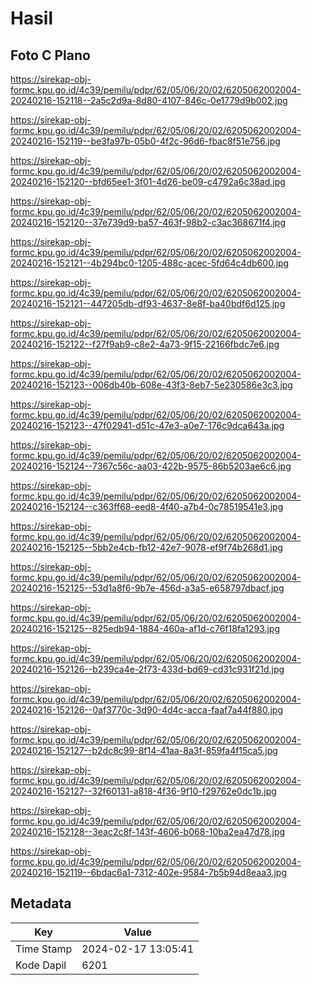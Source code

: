 # Hasil

## Foto C Plano

https://sirekap-obj-formc.kpu.go.id/4c39/pemilu/pdpr/62/05/06/20/02/6205062002004-20240216-152118--2a5c2d9a-8d80-4107-846c-0e1779d9b002.jpg

https://sirekap-obj-formc.kpu.go.id/4c39/pemilu/pdpr/62/05/06/20/02/6205062002004-20240216-152119--be3fa97b-05b0-4f2c-96d6-fbac8f51e756.jpg

https://sirekap-obj-formc.kpu.go.id/4c39/pemilu/pdpr/62/05/06/20/02/6205062002004-20240216-152120--bfd65ee1-3f01-4d26-be09-c4792a6c38ad.jpg

https://sirekap-obj-formc.kpu.go.id/4c39/pemilu/pdpr/62/05/06/20/02/6205062002004-20240216-152120--37e739d9-ba57-463f-98b2-c3ac368671f4.jpg

https://sirekap-obj-formc.kpu.go.id/4c39/pemilu/pdpr/62/05/06/20/02/6205062002004-20240216-152121--4b294bc0-1205-488c-acec-5fd64c4db600.jpg

https://sirekap-obj-formc.kpu.go.id/4c39/pemilu/pdpr/62/05/06/20/02/6205062002004-20240216-152121--447205db-df93-4637-8e8f-ba40bdf6d125.jpg

https://sirekap-obj-formc.kpu.go.id/4c39/pemilu/pdpr/62/05/06/20/02/6205062002004-20240216-152122--f27f9ab9-c8e2-4a73-9f15-22166fbdc7e6.jpg

https://sirekap-obj-formc.kpu.go.id/4c39/pemilu/pdpr/62/05/06/20/02/6205062002004-20240216-152123--006db40b-608e-43f3-8eb7-5e230586e3c3.jpg

https://sirekap-obj-formc.kpu.go.id/4c39/pemilu/pdpr/62/05/06/20/02/6205062002004-20240216-152123--47f02941-d51c-47e3-a0e7-176c9dca643a.jpg

https://sirekap-obj-formc.kpu.go.id/4c39/pemilu/pdpr/62/05/06/20/02/6205062002004-20240216-152124--7367c56c-aa03-422b-9575-86b5203ae6c6.jpg

https://sirekap-obj-formc.kpu.go.id/4c39/pemilu/pdpr/62/05/06/20/02/6205062002004-20240216-152124--c363ff68-eed8-4f40-a7b4-0c78519541e3.jpg

https://sirekap-obj-formc.kpu.go.id/4c39/pemilu/pdpr/62/05/06/20/02/6205062002004-20240216-152125--5bb2e4cb-fb12-42e7-9078-ef9f74b268d1.jpg

https://sirekap-obj-formc.kpu.go.id/4c39/pemilu/pdpr/62/05/06/20/02/6205062002004-20240216-152125--53d1a8f6-9b7e-456d-a3a5-e658797dbacf.jpg

https://sirekap-obj-formc.kpu.go.id/4c39/pemilu/pdpr/62/05/06/20/02/6205062002004-20240216-152125--825edb94-1884-460a-af1d-c76f18fa1293.jpg

https://sirekap-obj-formc.kpu.go.id/4c39/pemilu/pdpr/62/05/06/20/02/6205062002004-20240216-152126--b239ca4e-2f73-433d-bd69-cd31c931f21d.jpg

https://sirekap-obj-formc.kpu.go.id/4c39/pemilu/pdpr/62/05/06/20/02/6205062002004-20240216-152126--0af3770c-3d90-4d4c-acca-faaf7a44f880.jpg

https://sirekap-obj-formc.kpu.go.id/4c39/pemilu/pdpr/62/05/06/20/02/6205062002004-20240216-152127--b2dc8c99-8f14-41aa-8a3f-859fa4f15ca5.jpg

https://sirekap-obj-formc.kpu.go.id/4c39/pemilu/pdpr/62/05/06/20/02/6205062002004-20240216-152127--32f60131-a818-4f36-9f10-f29762e0dc1b.jpg

https://sirekap-obj-formc.kpu.go.id/4c39/pemilu/pdpr/62/05/06/20/02/6205062002004-20240216-152128--3eac2c8f-143f-4606-b068-10ba2ea47d78.jpg

https://sirekap-obj-formc.kpu.go.id/4c39/pemilu/pdpr/62/05/06/20/02/6205062002004-20240216-152119--6bdac6a1-7312-402e-9584-7b5b94d8eaa3.jpg


## Metadata

| Key        | Value               |
| ---------- | ------------------- |
| Time Stamp | 2024-02-17 13:05:41 |
| Kode Dapil | 6201                |




